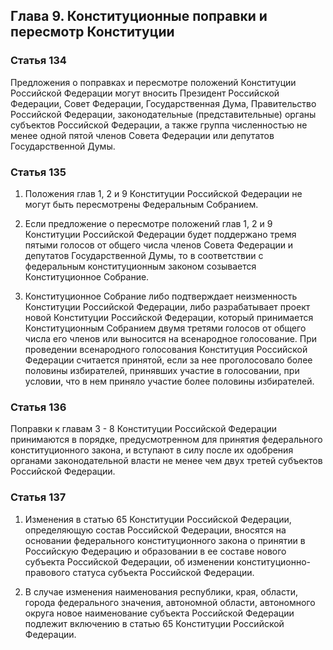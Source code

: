 ## Глава 9. Конституционные поправки и пересмотр Конституции ##

### Статья 134 ###

Предложения о поправках и пересмотре положений Конституции Российской Федерации могут вносить 
Президент Российской Федерации, Совет Федерации, Государственная Дума, Правительство Российской 
Федерации, законодательные (представительные) органы субъектов Российской Федерации, а также группа 
численностью не менее одной пятой членов Совета Федерации или депутатов Государственной Думы.

### Статья 135 ###

1. Положения глав 1, 2 и 9 Конституции Российской Федерации не могут быть пересмотрены Федеральным 
Собранием.

2. Если предложение о пересмотре положений глав 1, 2 и 9 Конституции Российской Федерации будет 
поддержано тремя пятыми голосов от общего числа членов Совета Федерации и депутатов Государственной 
Думы, то в соответствии с федеральным конституционным законом созывается Конституционное Собрание.

3. Конституционное Собрание либо подтверждает неизменность Конституции Российской Федерации, либо 
разрабатывает проект новой Конституции Российской Федерации, который принимается Конституционным 
Собранием двумя третями голосов от общего числа его членов или выносится на всенародное 
голосование. При проведении всенародного голосования Конституция Российской Федерации считается 
принятой, если за нее проголосовало более половины избирателей, принявших участие в голосовании, 
при условии, что в нем приняло участие более половины избирателей.

### Статья 136 ###

Поправки к главам 3 - 8 Конституции Российской Федерации принимаются в порядке, предусмотренном для 
принятия федерального конституционного закона, и вступают в силу после их одобрения органами 
законодательной власти не менее чем двух третей субъектов Российской Федерации.

### Статья 137 ###

1. Изменения в статью 65 Конституции Российской Федерации, определяющую состав Российской 
Федерации, вносятся на основании федерального конституционного закона о принятии в Российскую 
Федерацию и образовании в ее составе нового субъекта Российской Федерации, об изменении 
конституционно-правового статуса субъекта Российской Федерации.

2. В случае изменения наименования республики, края, области, города федерального значения, 
автономной области, автономного округа новое наименование субъекта Российской Федерации подлежит 
включению в статью 65 Конституции Российской Федерации.